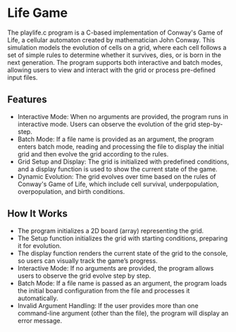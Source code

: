 # Life Game

The playlife.c program is a C-based implementation of Conway's Game of Life, a cellular automaton created by mathematician John Conway. This simulation models the evolution of cells on a grid, where each cell follows a set of simple rules to determine whether it survives, dies, or is born in the next generation. The program supports both interactive and batch modes, allowing users to view and interact with the grid or process pre-defined input files.

## Features

- Interactive Mode: When no arguments are provided, the program runs in interactive mode. Users can observe the evolution of the grid step-by-step.
- Batch Mode: If a file name is provided as an argument, the program enters batch mode, reading and processing the file to display the initial grid and then evolve the grid according to the rules.
- Grid Setup and Display: The grid is initialized with predefined conditions, and a display function is used to show the current state of the game.
- Dynamic Evolution: The grid evolves over time based on the rules of Conway's Game of Life, which include cell survival, underpopulation, overpopulation, and birth conditions.

## How It Works
- The program initializes a 2D board (array) representing the grid.
- The Setup function initializes the grid with starting conditions, preparing it for evolution.
- The display function renders the current state of the grid to the console, so users can visually track the game’s progress.
- Interactive Mode: If no arguments are provided, the program allows users to observe the grid evolve step by step.
- Batch Mode: If a file name is passed as an argument, the program loads the initial board configuration from the file and processes it automatically.
- Invalid Argument Handling: If the user provides more than one command-line argument (other than the file), the program will display an error message.
